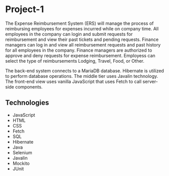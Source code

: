 # Project-1

The Expense Reimbursement System (ERS) will manage the process of reimbursing employees for expenses incurred while on company time. All employees in the company can login and submit requests for reimbursement and view their past tickets and pending requests. Finance managers can log in and view all reimbursement requests and past history for all employees in the company. Finance managers are authorized to approve and deny requests for expense reimbursement. Employess can select the type of reimbursements Lodging, Travel, Food, or Other.

The back-end system connects to a MariaDB database. Hibernate is utilized to perform database operations. The middle tier uses Javalin technology. The front-end view uses vanilla JavaScript that uses Fetch to call server-side components. 

## Technologies
* JavaScript
* HTML
* CSS 
* Fetch  
* SQL 
* Hibernate 
* Java 
* Selenium 
* Javalin 
* Mockito 
* JUnit
